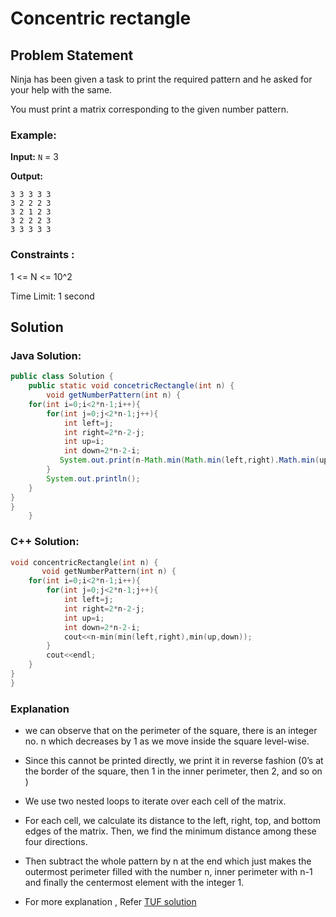 # Concentric rectangle

## Problem Statement
Ninja has been given a task to print the required pattern and he asked for your help with the same.

You must print a matrix corresponding to the given number pattern.

### Example:

**Input:** `N` = 3

**Output:** 
```
3 3 3 3 3 
3 2 2 2 3 
3 2 1 2 3 
3 2 2 2 3 
3 3 3 3 3
```

### Constraints :

1  <= N <= 10^2

Time Limit: 1 second

## Solution

### Java Solution:

```java
public class Solution {
    public static void concetricRectangle(int n) {
        void getNumberPattern(int n) {
    for(int i=0;i<2*n-1;i++){
        for(int j=0;j<2*n-1;j++){
            int left=j;
            int right=2*n-2-j;
            int up=i;
            int down=2*n-2-i;
           System.out.print(n-Math.min(Math.min(left,right).Math.min(up,down)));
        }
        System.out.println();
    }
}
}
    }
```

###  C++ Solution:

```cpp
void concentricRectangle(int n) {
       void getNumberPattern(int n) {
    for(int i=0;i<2*n-1;i++){
        for(int j=0;j<2*n-1;j++){
            int left=j;
            int right=2*n-2-j;
            int up=i;
            int down=2*n-2-i;
            cout<<n-min(min(left,right),min(up,down));
        }
        cout<<endl;
    }
}
}
```

### Explanation
- we can observe that on the perimeter of the square, there is an integer no. n which decreases by 1 as we move inside the square level-wise.

- Since this cannot be printed directly, we print it in reverse fashion (0’s at the border of the square, then 1 in the inner perimeter, then 2, and so on ) 

- We use two nested loops to iterate over each cell of the matrix.

- For each cell, we calculate its distance to the left, right, top, and bottom edges of the matrix.
Then, we find the minimum distance among these four directions.

- Then subtract the whole pattern by n at the end which just makes the outermost perimeter filled with the number n, inner perimeter with n-1 and finally the centermost element with the integer 1.

- For more explanation , Refer [TUF solution](https://takeuforward.org/pattern/pattern-22-the-number-pattern/)